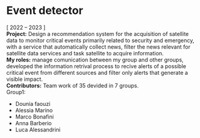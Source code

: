 # Event detector
[ 2022 – 2023 ]  
**Project:** Design a recommendation system for the acquisition of satellite data to monitor critical events primarily related to
security and emergency, with a service that automatically collect news, filter the news relevant for satellite data services and
task satellite to acquire information.  
**My roles:** manage comunication between my group and other groups, developed the information retrival process to recive alerts of a possible critical event from different sources and filter only alerts that generate a visible impact.  
**Contributors:** Team work of 35 devided in 7 groups.  
Group1: 
- Dounia faouzi
- Alessia Marino
- Marco Bonafini
- Anna Barberio
- Luca Alessandrini

